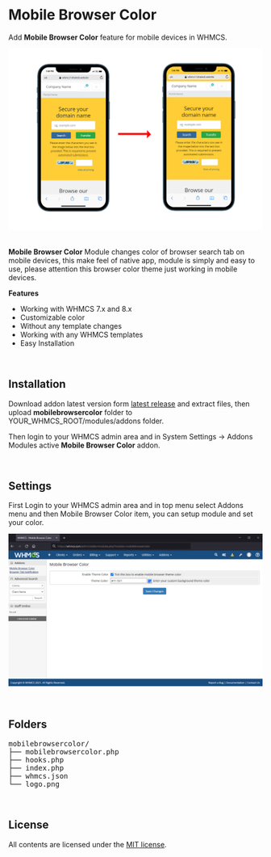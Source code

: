 # Mobile Browser Color
Add **Mobile Browser Color** feature for mobile devices in WHMCS.

![Screenshot](preview.png)
<br />
<br />

**Mobile Browser Color** Module changes color of browser search tab on mobile devices, this make feel of native app, module is simply and easy to use, please attention this browser color theme just working in mobile devices.

**Features**

- Working with WHMCS 7.x and 8.x
- Customizable color
- Without any template changes
- Working with any WHMCS templates
- Easy Installation

<br />

## Installation

Download addon latest version form [latest release](https://github.com/farzadkhaledi/mobilebrowsercolor/releases/latest) and extract files, then upload **mobilebrowsercolor** folder to YOUR_WHMCS_ROOT/modules/addons folder.

Then login to your WHMCS admin area and in System Settings -> Addons Modules active **Mobile Browser Color** addon.

<br />

## Settings

First Login to your WHMCS admin area and in top menu select Addons menu and then Mobile Browser Color item, you can setup module and set your color.

![Screenshot](backend.png)

<br />

## Folders

<pre>
mobilebrowsercolor/
├── mobilebrowsercolor.php
├── hooks.php
├── index.php
├── whmcs.json
└── logo.png
</pre>

<br />

## License

All contents are licensed under the [MIT license].

[mit license]: LICENSE
